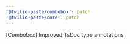 ```yaml
---
'@twilio-paste/combobox': patch
'@twilio-paste/core': patch
---
```


[Combobox] Improved TsDoc type annotations
